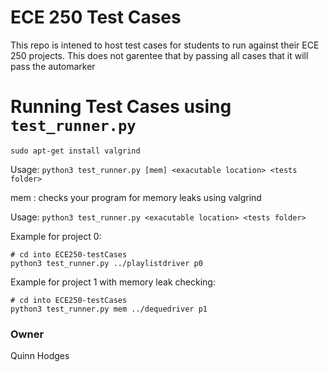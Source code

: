 # ECE 250 Test Cases
This repo is intened to host test cases for students to run against their ECE 250 projects. This does not garentee that by passing
all cases that it will pass the automarker

# Running Test Cases using `test_runner.py`

```
sudo apt-get install valgrind
```

Usage: `python3 test_runner.py [mem] <exacutable location> <tests folder>`

mem : checks your program for memory leaks using valgrind

Usage: `python3 test_runner.py <exacutable location> <tests folder>`


Example for project 0:

```
# cd into ECE250-testCases
python3 test_runner.py ../playlistdriver p0
```

Example for project 1 with memory leak checking:
```
# cd into ECE250-testCases
python3 test_runner.py mem ../dequedriver p1
```

### Owner
Quinn Hodges
